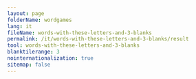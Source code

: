 ```yaml
---
layout: page
folderName: wordgames
lang: it
fileName: words-with-these-letters-and-3-blanks
permalink: /it/words-with-these-letters-and-3-blanks/result
tool: words-with-these-letters-and-3-blanks
blanktilerange: 3
nointernationalization: true
sitemap: false
---
```


